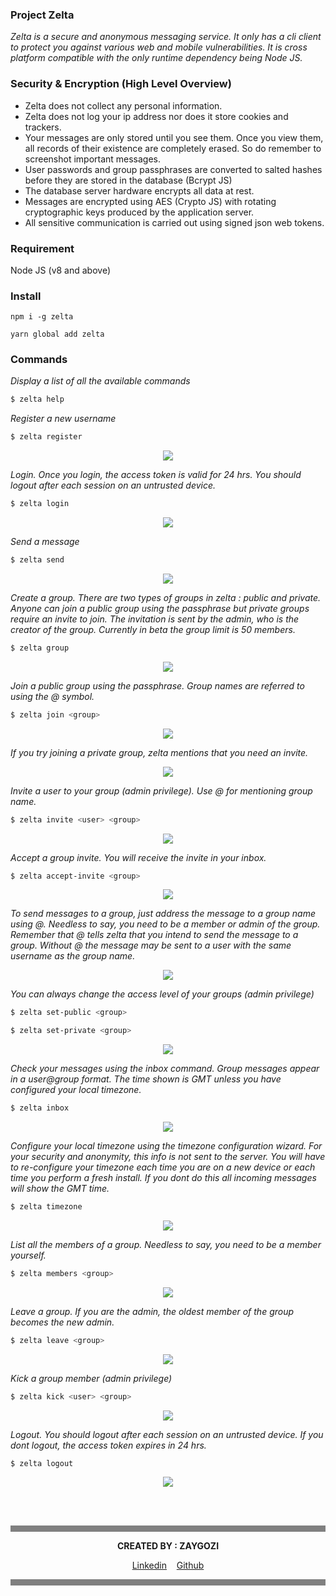 <head>
  <link rel="shortcut icon" type="image/x-icon" href="favicon.ico">
</head>

### Project Zelta
*Zelta is a secure and anonymous messaging service. It only has a cli client to protect you against various web and mobile vulnerabilities. It is cross platform compatible with the only runtime dependency being Node JS.*

### Security & Encryption (High Level Overview)
* Zelta does not collect any personal information.
* Zelta does not log your ip address nor does it store cookies and trackers.
* Your messages are only stored until you see them. Once you view them, all records of their existence are completely erased. So do remember to screenshot important messages.
* User passwords and group passphrases are converted to salted hashes before they are stored in the database (Bcrypt JS)
* The database server hardware encrypts all data at rest.
* Messages are encrypted using AES (Crypto JS) with rotating cryptographic keys produced by the application server.
* All sensitive communication is carried out using signed json web tokens.

### Requirement
Node JS (v8 and above)

### Install
```
npm i -g zelta
```
```
yarn global add zelta
```

### Commands

*Display a list of all the available commands*
```sh
$ zelta help
```

*Register a new username*
```sh
$ zelta register
```
<p align="center">
  <img src = "https://raw.githubusercontent.com/zeltagq/docs/master/register.gif">
</p>

*Login. Once you login, the access token is valid for 24 hrs. You should logout after each session on an untrusted device.*
```sh
$ zelta login
```
<p align="center">
  <img src = "https://raw.githubusercontent.com/zeltagq/docs/master/login.gif">
</p>

*Send a message*
```sh
$ zelta send
```
<p align="center">
  <img src = "https://raw.githubusercontent.com/zeltagq/docs/master/send-msg.gif">
</p>

*Create a group. There are two types of groups in zelta : public and private. Anyone can join a public group using the passphrase but private groups require an invite to join. The invitation is sent by the admin, who is the creator of the group. Currently in beta the group limit is 50 members.*
```sh
$ zelta group
```
<p align="center">
  <img src = "https://raw.githubusercontent.com/zeltagq/docs/master/group-creation.gif">
</p>

*Join a public group using the passphrase. Group names are referred to using the @ symbol.*
```sh
$ zelta join <group>
```
<p align="center">
  <img src = "https://raw.githubusercontent.com/zeltagq/docs/master/join-grp.gif">
</p>

*If you try joining a private group, zelta mentions that you need an invite.*
<p align="center">
  <img src = "https://raw.githubusercontent.com/zeltagq/docs/master/no-invite-join.gif">
</p>

*Invite a user to your group (admin privilege). Use @ for mentioning group name.*
```sh
$ zelta invite <user> <group>
```
<p align="center">
  <img src = "https://raw.githubusercontent.com/zeltagq/docs/master/send-invite.gif">
</p>

*Accept a group invite. You will receive the invite in your inbox.*
```sh
$ zelta accept-invite <group>
```
<p align="center">
  <img src = "https://raw.githubusercontent.com/zeltagq/docs/master/accept-invite.gif">
</p>

*To send messages to a group, just address the message to a group name using @. Needless to say, you need to be a member or admin of the group. Remember that @ tells zelta that you intend to send the message to a group. Without @ the message may be sent to a user with the same username as the group name.*
<p align="center">
  <img src = "https://raw.githubusercontent.com/zeltagq/docs/master/group-msg.gif">
</p>

*You can always change the access level of your groups (admin privilege)*
```sh
$ zelta set-public <group>
```
```sh
$ zelta set-private <group>
```
<p align="center">
  <img src = "https://raw.githubusercontent.com/zeltagq/docs/master/public-private.gif">
</p>

*Check your messages using the inbox command. Group messages appear in a user@group format. The time shown is GMT unless you have configured your local timezone.*
```sh
$ zelta inbox
```
<p align="center">
  <img src = "https://raw.githubusercontent.com/zeltagq/docs/master/inbox.gif">
</p>

*Configure your local timezone using the timezone configuration wizard. For your security and anonymity, this info is not sent to the server. You will have to re-configure your timezone each time you are on a new device or each time you perform a fresh install. If you dont do this all incoming messages will show the GMT time.*
```sh
$ zelta timezone
```
<p align="center">
  <img src = "https://raw.githubusercontent.com/zeltagq/docs/master/timezone.gif">
</p>

*List all the members of a group. Needless to say, you need to be a member yourself.*
```sh
$ zelta members <group>
```
<p align="center">
  <img src = "https://raw.githubusercontent.com/zeltagq/docs/master/members.gif">
</p>

*Leave a group. If you are the admin, the oldest member of the group becomes the new admin.*
```sh
$ zelta leave <group>
```
<p align="center">
  <img src = "https://raw.githubusercontent.com/zeltagq/docs/master/leave.gif">
</p>

*Kick a group member (admin privilege)*
```sh
$ zelta kick <user> <group>
```
<p align="center">
  <img src = "https://raw.githubusercontent.com/zeltagq/docs/master/kick.gif">
</p>

*Logout. You should logout after each session on an untrusted device. If you dont logout, the access token expires in 24 hrs.*
```sh
$ zelta logout
```
<p align="center">
  <img src = "https://raw.githubusercontent.com/zeltagq/docs/master/logout.gif">
</p>

<br><br>
<footer>
  <hr style="height:10px;border-width:10px;color:gray;background-color:gray">
  <p align="center"><b>CREATED BY : ZAYGOZI</b></p>
  <p align="center"><a href = "https://www.linkedin.com/in/zaygo/">Linkedin</a> &nbsp&nbsp <a href = "https://github.com/zaygozi">Github</a></p>
  <hr style="height:10px;border-width:10px;color:gray;background-color:gray">
</footer>
